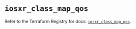 # `iosxr_class_map_qos`

Refer to the Terraform Registry for docs: [`iosxr_class_map_qos`](https://registry.terraform.io/providers/ciscodevnet/iosxr/0.6.0/docs/resources/class_map_qos).
